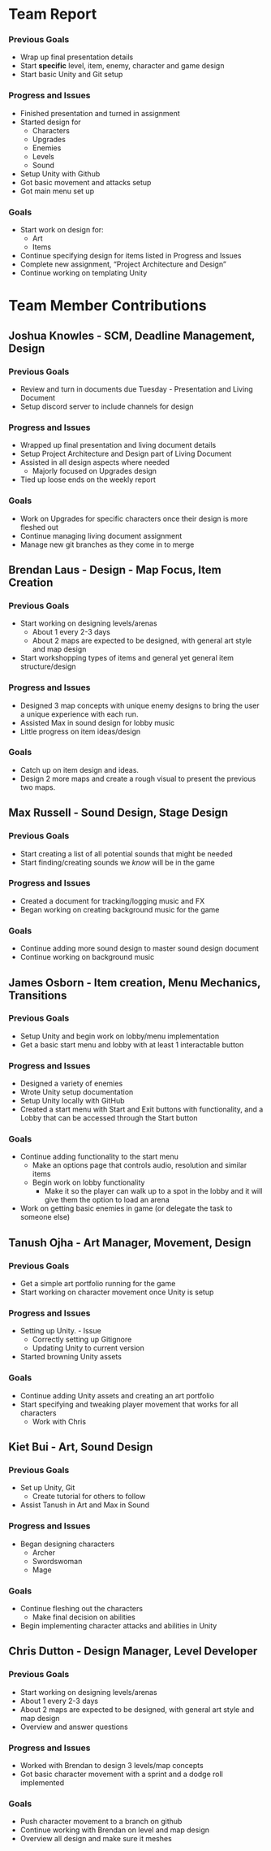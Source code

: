 # Team Report

### Previous Goals

* Wrap up final presentation details  
* Start **specific** level, item, enemy, character and game design  
* Start basic Unity and Git setup

### Progress and Issues

* Finished presentation and turned in assignment  
* Started design for  
  * Characters  
  * Upgrades  
  * Enemies  
  * Levels  
  * Sound	  
* Setup Unity with Github  
* Got basic movement and attacks setup  
* Got main menu set up

### Goals

* Start work on design for:  
  * Art  
  * Items  
* Continue specifying design for items listed in Progress and Issues  
* Complete new assignment, “Project Architecture and Design”  
* Continue working on templating Unity

# Team Member Contributions

## Joshua Knowles \- SCM, Deadline Management, Design

### Previous Goals

* Review and turn in documents due Tuesday \- Presentation and Living Document  
* Setup discord server to include channels for design

### Progress and Issues

* Wrapped up final presentation and living document details  
* Setup Project Architecture and Design part of Living Document  
* Assisted in all design aspects where needed   
  * Majorly focused on Upgrades design  
* Tied up loose ends on the weekly report

### Goals

* Work on Upgrades for specific characters once their design is more fleshed out  
* Continue managing living document assignment  
* Manage new git branches as they come in to merge

## Brendan Laus \- Design \- Map Focus, Item Creation

### Previous Goals

* Start working on designing levels/arenas  
  * About 1 every 2-3 days  
  * About 2 maps are expected to be designed, with general art style and map design  
* Start workshopping types of items and general yet general item structure/design

### Progress and Issues

* Designed 3 map concepts with unique enemy designs to bring the user a unique experience with each run.  
* Assisted Max in sound design for lobby music  
* Little progress on item ideas/design

### Goals

* Catch up on item design and ideas.  
* Design 2 more maps and create a rough visual to present the previous two maps.

## Max Russell \- Sound Design, Stage Design

### Previous Goals

* Start creating a list of all potential sounds that might be needed  
* Start finding/creating sounds we *know* will be in the game

### Progress and Issues

* Created a document for tracking/logging music and FX  
* Began working on creating background music for the game

### Goals

* Continue adding more sound design to master sound design document  
* Continue working on background music

## James Osborn \- Item creation, Menu Mechanics, Transitions

### Previous Goals

*  Setup Unity and begin work on lobby/menu implementation  
  * Get a basic start menu and lobby with at least 1 interactable button

### Progress and Issues

* Designed a variety of enemies  
* Wrote Unity setup documentation  
* Setup Unity locally with GitHub  
* Created a start menu with Start and Exit buttons with functionality, and a Lobby that can be accessed through the Start button

### Goals

* Continue adding functionality to the start menu  
  * Make an options page that controls audio, resolution and similar items  
  * Begin work on lobby functionality  
    * Make it so the player can walk up to a spot in the lobby and it will give them the option to load an arena  
* Work on getting basic enemies in game (or delegate the task to someone else)

## Tanush Ojha \- Art Manager, Movement, Design

### Previous Goals

* Get a simple art portfolio running for the game  
* Start working on character movement once Unity is setup 

### Progress and Issues

* Setting up Unity. \-  Issue  
  * Correctly setting up Gitignore  
  * Updating Unity to current version  
* Started browning Unity assets

### Goals

* Continue adding Unity assets and creating an art portfolio  
* Start specifying and tweaking player movement that works for all characters  
  * Work with Chris

## Kiet Bui \- Art, Sound Design

### Previous Goals

* Set up Unity, Git  
  * Create tutorial for others to follow   
* Assist Tanush in Art and Max in Sound

### Progress and Issues

* Began designing characters  
  * Archer  
  * Swordswoman  
  * Mage

### Goals

* Continue fleshing out the characters  
  * Make final decision on abilities  
* Begin implementing character attacks and abilities in Unity

## Chris Dutton \- Design Manager, Level Developer

### Previous Goals

*  Start working on designing levels/arenas  
  * About 1 every 2-3 days  
  * About 2 maps are expected to be designed, with general art style and map design  
* Overview and answer questions

### Progress and Issues

* Worked with Brendan to design 3 levels/map concepts  
* Got basic character movement with a sprint and a dodge roll implemented

### Goals

* Push character movement to a branch on github  
* Continue working with Brendan on level and map design  
* Overview all design and make sure it meshes

